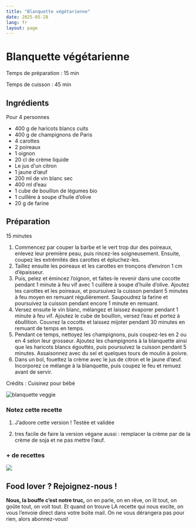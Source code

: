 ```yaml
---
title: "Blanquette végétarienne"
date: 2025-05-28
lang: fr
layout: page
---
```

# Blanquette végétarienne

Temps de préparation : 15 min

Temps de cuisson : 45 min

## Ingrédients

Pour 4 personnes

-   400 g de haricots blancs cuits
-   400 g de champignons de Paris
-   4 carottes
-   2 poireaux
-   1 oignon
-   20 cl de crème liquide
-   Le jus d'un citron
-   1 jaune d’œuf
-   200 ml de vin blanc sec
-   400 ml d’eau
-   1 cube de bouillon de légumes bio
-   1 cuillère à soupe d’huile d’olive
-   20 g de farine

## Préparation

15 minutes

1.  Commencez par couper la barbe et le vert trop dur des poireaux, enlevez leur première peau, puis rincez-les soigneusement. Ensuite, coupez les extrémités des carottes et épluchez-les.
2.  Taillez ensuite les poireaux et les carottes en tronçons d’environ 1 cm d’épaisseur.
3.  Puis, pelez et émincez l’oignon, et faites-le revenir dans une cocotte pendant 1 minute à feu vif avec 1 cuillère à soupe d’huile d’olive. Ajoutez les carottes et les poireaux, et poursuivez la cuisson pendant 5 minutes à feu moyen en remuant régulièrement. Saupoudrez la farine et poursuivez la cuisson pendant encore 1 minute en remuant.
4.  Versez ensuite le vin blanc, mélangez et laissez évaporer pendant 1 minute à feu vif. Ajoutez le cube de bouillon, versez l’eau et portez à ébullition. Couvrez la cocotte et laissez mijoter pendant 30 minutes en remuant de temps en temps.
5.  Pendant ce temps, nettoyez les champignons, puis coupez-les en 2 ou en 4 selon leur grosseur. Ajoutez les champignons à la blanquette ainsi que les haricots blancs égouttés, puis poursuivez la cuisson pendant 5 minutes. Assaisonnez avec du sel et quelques tours de moulin à poivre.
6.  Dans un bol, fouettez la crème avec le jus de citron et le jaune d’œuf. Incorporez ce mélange à la blanquette, puis coupez le feu et remuez avant de servir.

Crédits : Cuisinez pour bébé

![blanquette veggie](https://recettes.belly-media.com/wp-content/uploads/2024/02/blanquette-veggie-WP.jpg)

### Notez cette recette

1.  J’adoore cette version ! Testée et validée
    
2.  tres facile de faire la version végane aussi : remplacer la crème par de la crème de soja et ne pas mettre l’œuf.
    

### \+ de recettes

![](https://recettes.belly-media.com/wp-content/uploads/2022/09/belly-nl-cta.jpg)

## Food lover ? Rejoignez-nous !

**Nous, la bouffe c’est notre truc,** on en parle, on en rêve, on lit tout, on goûte tout, on voit tout. Et quand on trouve LA recette qui nous excite, on vous l’envoie direct dans votre boite mail. On ne vous dérangera pas pour rien, alors abonnez-vous!